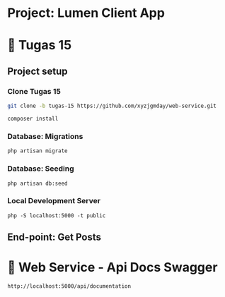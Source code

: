 # Project: Lumen Client App

# 📁 Tugas 15

## Project setup

### Clone Tugas 15

```sh
git clone -b tugas-15 https://github.com/xyzjgmday/web-service.git
```

```
composer install
```

### Database: Migrations

```
php artisan migrate
```

### Database: Seeding

```
php artisan db:seed
```

### Local Development Server

```
php -S localhost:5000 -t public
```

## End-point: Get Posts

# 📁 Web Service - Api Docs Swagger

```
http://localhost:5000/api/documentation

```
